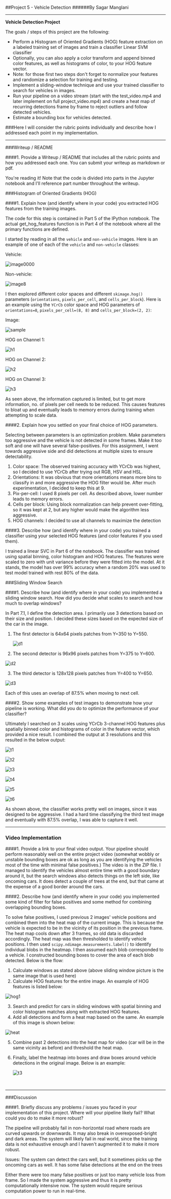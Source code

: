 ##Project 5 - Vehicle Detection
######By Sagar Manglani

---

**Vehicle Detection Project**

The goals / steps of this project are the following:

* Perform a Histogram of Oriented Gradients (HOG) feature extraction on a labeled training set of images and train a classifier Linear SVM classifier
* Optionally, you can also apply a color transform and append binned color features, as well as histograms of color, to your HOG feature vector. 
* Note: for those first two steps don't forget to normalize your features and randomize a selection for training and testing.
* Implement a sliding-window technique and use your trained classifier to search for vehicles in images.
* Run your pipeline on a video stream (start with the test_video.mp4 and later implement on full project_video.mp4) and create a heat map of recurring detections frame by frame to reject outliers and follow detected vehicles.
* Estimate a bounding box for vehicles detected.



###Here I will consider the rubric points individually and describe how I addressed each point in my implementation.  

---
###Writeup / README

####1. Provide a Writeup / README that includes all the rubric points and how you addressed each one.  You can submit your writeup as markdown or pdf.   

You're reading it! Note that the code is divided into parts in the Jupyter notebook and I'll reference part number throughout the writeup.

###Histogram of Oriented Gradients (HOG)

####1. Explain how (and identify where in your code) you extracted HOG features from the training images.

The code for this step is contained in Part 5 of the IPython notebook. The actual get_hog_features function is in Part 4 of the notebook where all the primary functions are defined.

I started by reading in all the `vehicle` and `non-vehicle` images.  Here is an example of one of each of the `vehicle` and `non-vehicle` classes:

Vehicle:

![image0000](output_images/image0000.png)

Non-vehicle:

![image8](output_images/image8.png)

I then explored different color spaces and different `skimage.hog()` parameters (`orientations`, `pixels_per_cell`, and `cells_per_block`). Here is an example using the `YCrCb` color space and HOG parameters of `orientations=8`, `pixels_per_cell=(8, 8)` and `cells_per_block=(2, 2)`:

Image:

![sample](output_images/sample.png)



HOG on Channel 1:

![h1](output_images/h1.png)



HOG on Channel 2:

![h2](output_images/h2.png)



HOG on Channel 3:

![h3](output_images/h3.png)



As seen above, the information captured is limited, but to get more information, no. of pixels per cell needs to be reduced. This causes features to bloat up and eventually leads to memory errors during training when attempting to scale data.



####2. Explain how you settled on your final choice of HOG parameters.

Selecting between parameters is an optimization problem. Make parameters too aggressive and the vehicle is not detected in some frames. Make it too soft and one will have several false-positives. For this assignment, I went towards aggressive side and did detections at multiple sizes to ensure detectability. 

1. Color space: The observed training accuracy with YCrCb was highest, so I decided to use YCrCb after trying out RGB, HSV and HSL. 
2. Orientations: It was obvious that more orientations means more bins to classify in and more aggressive the HOG filter would be. After much experimentation, I decided to keep this at 9.
3. Pix-per-cell: I used 8 pixels per cell. As described above, lower number leads to memory errors.
4. Cells per block: Using block normalization can help prevent over-fitting, so it was kept at 2, but any higher would make the algorithm less aggressive.
5. HOG channels: I decided to use all channels to maximize the detection

####3. Describe how (and identify where in your code) you trained a classifier using your selected HOG features (and color features if you used them).

I trained a linear SVC in Part 6 of the notebook. The classifier was trained using spatial binning, color histogram and HOG features. The features were scaled to zero with unit variance before they were fitted into the model. At it stands, the model has over 99% accuracy when a random 20% was used to test model trained with rest 80% of the data.

###Sliding Window Search

####1. Describe how (and identify where in your code) you implemented a sliding window search.  How did you decide what scales to search and how much to overlap windows?

In Part 7.1, I define the detection area. I primarily use 3 detections based on their size and position. I decided these sizes based on the expected size of the car in the image.

1. The first detector is 64x64 pixels patches from Y=350 to Y=550. 

   ![d1](output_images/d1.png)

2. The second detector is 96x96 pixels patches from Y=375 to Y=600. 

![d2](output_images/d2.png)

3. The third detector is 128x128 pixels patches from Y=400 to Y=650.

![d3](output_images/d3.png)

Each of this uses an overlap of 87.5% when moving to next cell. 



####2. Show some examples of test images to demonstrate how your pipeline is working.  What did you do to optimize the performance of your classifier?

Ultimately I searched on 3 scales using YCrCb 3-channel HOG features plus spatially binned color and histograms of color in the feature vector, which provided a nice result.  I combined the output at 3 resolutions and this resulted in the below output:



![t1](output_images/t1.png)



![t2](output_images/t2.png)



![t3](output_images/t3.png)



![t4](output_images/t4.png)



![t5](output_images/t5.png)



![t6](output_images/t6.png)



As shown above, the classifier works pretty well on images, since it was designed to be aggressive. I had a hard time classifying the third test image and eventually with 87.5% overlap, I was able to capture it well.



---

### Video Implementation

####1. Provide a link to your final video output.  Your pipeline should perform reasonably well on the entire project video (somewhat wobbly or unstable bounding boxes are ok as long as you are identifying the vehicles most of the time with minimal false positives.)
The video is in the ZIP file. I managed to identify the vehicles almost entire time with a good boundary around it, but the search windows also detects things on the left side, like oncoming cars. It does detect a couple of trees at the end, but that came at the expense of a good border around the cars.


####2. Describe how (and identify where in your code) you implemented some kind of filter for false positives and some method for combining overlapping bounding boxes.

To solve false positives, I used previous 2 images' vehicle positions and combined them into the heat map of the current image. This is because the vehicle is expected to be in the vicinity of its position in the previous frame. The heat map cools down after 3 frames, so old data is discarded accordingly. The heat map was then thresholded to identify vehicle positions.  I then used `scipy.ndimage.measurements.label()` to identify individual blobs in the heatmap.  I then assumed each blob corresponded to a vehicle.  I constructed bounding boxes to cover the area of each blob detected.  Below is the flow:

1. Calculate windows as stated above (above sliding window picture is the same image that is used here)
2. Calculate HOG features for the entire image. An example of HOG features is listed below:



![hog1](output_images/hog1.png)



3. Search and predict for cars in sliding windows with spatial binning and color histogram matches along with extracted HOG features.
4. Add all detections and form a heat map based on the same. An example of this image is shown below:

![heat](output_images/heat.png)

5. Combine past 2 detections into the heat map for video (car will be in the same vicinity as before) and threshold the heat map. 

6. Finally, label the heatmap into boxes and draw boxes around vehicle detections in the original image. Below is an example:

   ![t3](output_images/t3.png)

   ​

---

###Discussion

####1. Briefly discuss any problems / issues you faced in your implementation of this project.  Where will your pipeline likely fail?  What could you do to make it more robust?

The pipeline will probably fail in non-horizontal road where roads are curved upwards or downwards. It may also break in overexposed-bright and dark areas. The system will likely fail in real world, since the training data is not exhaustive enough and I haven't augmented it to make it more robust.

Issues: The system can detect the cars well, but it sometimes picks up the oncoming cars as well. It has some false detections at the end on the trees

Either there were too many false positives or just too many vehicle loss from frame. So I made the system aggressive and thus it is pretty computationally intensive now. The system would require serious computation power to run in real-time.